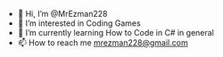 - 👋 Hi, I’m @MrEzman228
- 👀 I’m interested in Coding Games
- 🌱 I’m currently learning How to Code in C# in general
- 📫 How to reach me mrezman228@gmail.com
